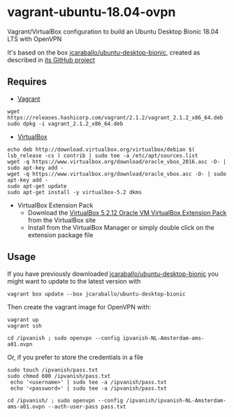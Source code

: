 vagrant-ubuntu-18.04-ovpn
=========================

Vagrant/VirtualBox configuration to build an Ubuntu Desktop Bionic 18.04 LTS with OpenVPN

It's based on the box [jcaraballo/ubuntu-desktop-bionic](https://app.vagrantup.com/jcaraballo/boxes/ubuntu-desktop-bionic),
created as described in [its GitHub project](https://github.com/jcaraballo/vagrant-box-ubuntu-desktop-bionic)

Requires
--------

* [Vagrant](https://www.vagrantup.com/downloads.html)
```
wget https://releases.hashicorp.com/vagrant/2.1.2/vagrant_2.1.2_x86_64.deb
sudo dpkg -i vagrant_2.1.2_x86_64.deb
```

* [VirtualBox](https://www.virtualbox.org/wiki/Linux_Downloads)
```
echo deb http://download.virtualbox.org/virtualbox/debian $( lsb_release -cs ) contrib | sudo tee -a /etc/apt/sources.list
wget -q https://www.virtualbox.org/download/oracle_vbox_2016.asc -O- | sudo apt-key add -
wget -q https://www.virtualbox.org/download/oracle_vbox.asc -O- | sudo apt-key add -
sudo apt-get update
sudo apt-get install -y virtualbox-5.2 dkms
```

* VirtualBox Extension Pack
  - Download the [VirtualBox 5.2.12 Oracle VM VirtualBox Extension Pack](https://download.virtualbox.org/virtualbox/5.2.12/Oracle_VM_VirtualBox_Extension_Pack-5.2.12.vbox-extpack) from the VirtualBox site 
  - Install from the VirtualBox Manager or simply double click on the extension package file

Usage
-----
If you have previously downloaded [jcaraballo/ubuntu-desktop-bionic](https://app.vagrantup.com/jcaraballo/boxes/ubuntu-desktop-bionic) you might want to update to the latest version with
```
vagrant box update --box jcaraballo/ubuntu-desktop-bionic
```

Then create the vagrant image for OpenVPN with:

```
vagrant up
vagrant ssh

cd /ipvanish ; sudo openvpn --config ipvanish-NL-Amsterdam-ams-a01.ovpn
```

Or, if you prefer to store the credentials in a file
```
sudo touch /ipvanish/pass.txt
sudo chmod 600 /ipvanish/pass.txt
 echo '<username>' | sudo tee -a /ipvanish/pass.txt
 echo '<password>' | sudo tee -a /ipvanish/pass.txt

cd /ipvanish/ ; sudo openvpn --config /ipvanish/ipvanish-NL-Amsterdam-ams-a01.ovpn --auth-user-pass pass.txt
```
